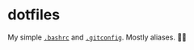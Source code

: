 # dotfiles

My simple [`.bashrc`](.bashrc) and [`.gitconfig`](.gitconfig).
Mostly aliases.
:sassy_man:
